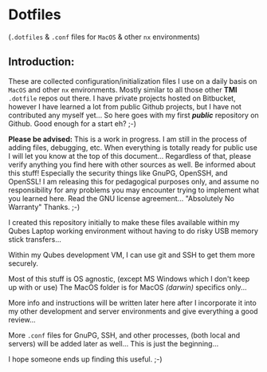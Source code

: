 # Dotfiles 

(`.dotfiles` & `.conf` files for `MacOS` & other `nx` environments)

## Introduction:

These are collected configuration/initialization files I use on a daily basis on `MacOS` and other `nx` environments.  Mostly similar to all those other **TMI** `.dotfile` repos out there.  I have private projects hosted on Bitbucket, however I have learned a lot from public Github projects, but I have not contributed any myself yet...  So here goes with my first **_public_** repository on Github.  Good enough for a start eh? ;-) 

**Please be advised:**  This is a work in progress.  I am still in the process of adding files, debugging, etc.  When everything is totally ready for public use I will let you know at the top of this document...  Regardless of that, please verify anything you find here with other sources as well.  Be informed about this stuff!  Especially the security things like GnuPG, OpenSSH, and OpenSSL!  I am releasing this for pedagogical purposes only, and assume no responsibility for any problems you may encounter trying to implement what you learned here.  Read the GNU license agreement... "Absolutely No Warranty" Thanks. ;-)

I created this repository initially to make these files available within my Qubes Laptop working environment without having to do risky USB memory stick transfers...

Within my Qubes development VM, I can use git and SSH to get them more securely.

Most of this stuff is OS agnostic, (except MS Windows which I don't keep up with or use) The MacOS folder is for MacOS _(darwin)_ specifics only...

More info and instructions will be written later here after I incorporate it into my other development and server environments and give everything a good review...

More `.conf` files for GnuPG, SSH, and other processes, (both local and servers) will be added later as well... This is just the beginning...

I hope someone ends up finding this useful. ;-)
